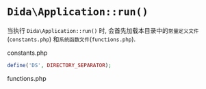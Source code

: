 # `Dida\Application::run()`

当执行 `Dida\Application::run()` 时, 会首先加载本目录中的`常量定义文件`(`constants.php`) 和`系统函数文件`(`functions.php`).

constants.php

```php
define('DS', DIRECTORY_SEPARATOR);
```

functions.php

```php
```